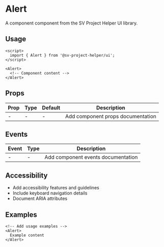# Alert

A component component from the SV Project Helper UI library.

## Usage

```svelte
<script>
  import { Alert } from '@sv-project-helper/ui';
</script>

<Alert>
  <!-- Component content -->
</Alert>
```

## Props

| Prop | Type | Default | Description |
|------|------|---------|-------------|
| - | - | - | Add component props documentation |

## Events

| Event | Type | Description |
|-------|------|-------------|
| - | - | Add component events documentation |

## Accessibility

- Add accessibility features and guidelines
- Include keyboard navigation details
- Document ARIA attributes

## Examples

```svelte
<!-- Add usage examples -->
<Alert>
  Example content
</Alert>
```